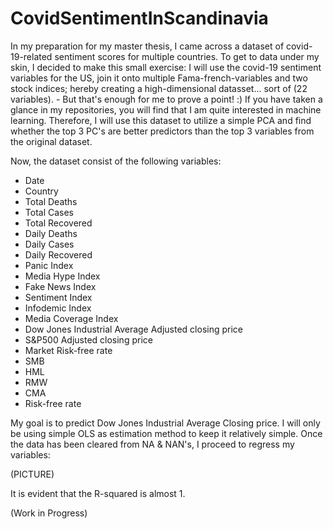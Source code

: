 # CovidSentimentInScandinavia
In my preparation for my master thesis, I came across a dataset of covid-19-related sentiment scores for multiple countries. To get to data under my skin, I decided to make this small exercise: I will use the covid-19 sentiment variables for the US, join it onto multiple Fama-french-variables and two stock indices; hereby creating a high-dimensional datasset... sort of (22 variables). - But that's enough for me to prove a point! :)
If you have taken a glance in my repositories, you will find that I am quite interested in machine learning. Therefore, I will use this dataset to utilize a simple PCA and find whether the top 3 PC's are better predictors than the top 3 variables from the original dataset.

Now, the dataset consist of the following variables:
- Date
- Country
- Total Deaths
- Total Cases
- Total Recovered
- Daily Deaths
- Daily Cases
- Daily Recovered
- Panic Index
- Media Hype Index
- Fake News Index
- Sentiment Index
- Infodemic Index
- Media Coverage Index
- Dow Jones Industrial Average Adjusted closing price
- S&P500 Adjusted closing price
- Market Risk-free rate
- SMB
- HML
- RMW
- CMA
- Risk-free rate

My goal is to predict Dow Jones Industrial Average Closing price. I will only be using simple OLS as estimation method to keep it relatively simple.
Once the data has been cleared from NA & NAN's, I proceed to regress my variables:

(PICTURE)

It is evident that the R-squared is almost 1.

(Work in Progress)
